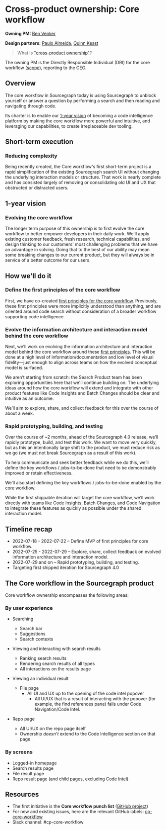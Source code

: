 # Cross-product ownership: Core workflow

**Owning PM:** [Ben Venker](../../team/#ben-venker)

**Design partners:** [Paulo Almeida](../../team/#paulo-almeida), [Quinn Keast](../../team/#quinn-keast)

> What is ["cross-product ownership"](cross-product_owners.md)?

The owning PM is the Directly Responsible Individual (DRI) for the core workflow ([scope](#the-core-workflow-in-the-sourcegraph-product)), reporting to the CEO.

## Overview

The core workflow in Sourcegraph today is using Sourcegraph to unblock yourself or answer a question by performing a search and then reading and navigating through code.

Its charter is to enable our [1-year vision](../../../../engineering/index.md#product-vision-and-strategy) of becoming a code intelligence platform by making the core workflow more powerful and intuitive, and leveraging our capabilities, to create irreplaceable dev tooling.

## Short-term execution

### Reducing complexity

Being recently created, the Core workflow's first short-term project is a rapid simplification of the existing Sourcegraph search UI without changing the underlying interaction models or structure. That work is nearly complete and has consisted largely of removing or consolidating old UI and UX that obstructed or distracted users.

## 1-year vision

### Evolving the core workflow

The longer term purpose of this ownership is to first evolve the core workflow to better empower developers in their daily work. We'll apply existing customer feedback, fresh research, technical capabilities, and design thinking to our customers' most challenging problems that we have an advantage in solving. Doing that to the best of our ability may mean some breaking changes to our current product, but they will always be in service of a better outcome for our users.

## How we'll do it

### Define the first principles of the core workflow

First, we have co-created [first principles for the core workflow](core_workflow_first_principles.md). Previously, these first principles were more implicitly understood than anything, and are oriented around code search without consideration of a broader workflow supporting code intelligence.

### Evolve the information architecture and interaction model behind the core workflow

Next, we’ll work on evolving the information architecture and interaction model behind the core workflow around these [first principles](core_workflow_first_principles.md). This will be done at a high level of information/documentation and low level of visual fidelity—just enough to align across teams on how the evolved conceptual model is surfaced.

We aren’t starting from scratch: the Search Product team has been exploring opportunities here that we'll continue building on. The underlying ideas around how the core workflow will extend and integrate with other product features like Code Insights and Batch Changes should be clear and intuitive as an outcome.

We’ll aim to explore, share, and collect feedback for this over the course of about a week.

### Rapid prototyping, building, and testing

Over the course of ~2 months, ahead of the Sourcegraph 4.0 release, we’ll rapidly prototype, build, and test this work. We want to move very quickly, but as this an intentionally large shift to the product, we must reduce risk as we go (we must not break Sourcegraph as a result of this work).

To help communicate and seek better feedback while we do this, we’ll define the key workflows / jobs-to-be-done that need to be demonstrably improved or retain effectiveness.

We’ll also start defining the key workflows / jobs-to-be-done enabled by the core workflow.

While the first shippable iteration will target the core workflow, we’ll work directly with teams like Code Insights, Batch Changes, and Code Navigation to integrate these features as quickly as possible under the shared interaction model.

## Timeline recap

- 2022-07-18 - 2022-07-22 – Define MVP of first principles for core workflow.
- 2022-07-25 - 2022-07-29 – Explore, share, collect feedback on evolved information architecture and interaction model.
- 2022-07-29 and on – Rapid prototyping, building, and testing.
- Targeting first shipped iteration for Sourcegraph 4.0

## The Core workflow in the Sourcegraph product

Core workflow ownership encompasses the following areas:

### By user experience

- Searching

  - Search bar
  - Suggestions
  - Search contexts

- Viewing and interacting with search results

  - Ranking search results
  - Rendering search results of all types
  - All interactions on the results page

- Viewing an individual result

  - File page
    - All UI and UX up to the opening of the code intel popover
      - All UI/UX that is a result of interacting with the popover (for example, the find references pane) falls under Code Navigation/Code Intel.

- Repo page
  - All UI/UX on the repo page itself
  - Ownership _doesn't_ extend to the Code Intelligence section on that page

### By screens

- Logged-in homepage
- Search results page
- File result page
- Repo result page (and child pages, excluding Code Intel)

## Resources

- The first initiative is the **Core workflow punch list** ([GitHub project](https://github.com/orgs/sourcegraph/projects/271/views/1))
- For new and existing issues, here are the relevant GitHub labels: [cp-core-workflow](https://github.com/sourcegraph/sourcegraph/issues?q=is%3Aissue+is%3Aopen+label%3Acp-core-workflow)
- Slack channel: #cp-core-workflow
